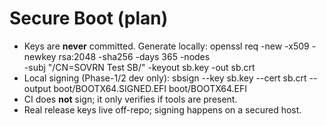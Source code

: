 # Secure Boot (plan)
- Keys are **never** committed. Generate locally:
  openssl req -new -x509 -newkey rsa:2048 -sha256 -days 365 -nodes \
    -subj "/CN=SOVRN Test SB/" -keyout sb.key -out sb.crt
- Local signing (Phase-1/2 dev only):
  sbsign --key sb.key --cert sb.crt --output boot/BOOTX64.SIGNED.EFI boot/BOOTX64.EFI
- CI does **not** sign; it only verifies if tools are present.
- Real release keys live off-repo; signing happens on a secured host.
